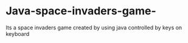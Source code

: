 # Java-space-invaders-game-
Its a space invaders game created by using java controlled by keys on keyboard 
